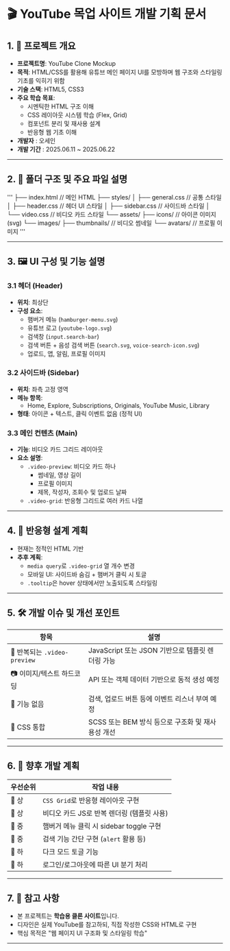 # 🎬 YouTube 목업 사이트 개발 기획 문서

## 1. 🎯 프로젝트 개요

- **프로젝트명**: YouTube Clone Mockup
- **목적**: HTML/CSS를 활용해 유튜브 메인 페이지 UI를 모방하며 웹 구조와 스타일링 기초를 익히기 위함
- **기술 스택**: HTML5, CSS3
- **주요 학습 목표**:
  - 시멘틱한 HTML 구조 이해
  - CSS 레이아웃 시스템 학습 (Flex, Grid)
  - 컴포넌트 분리 및 재사용 설계
  - 반응형 웹 기초 이해
- **개발자** : 오세인 
- **개발 기간** : 2025.06.11 ~ 2025.06.22 

---

## 2. 🧱 폴더 구조 및 주요 파일 설명

'''
├── index.html // 메인 HTML
├── styles/
│ ├── general.css // 공통 스타일
│ ├── header.css // 헤더 UI 스타일
│ ├── sidebar.css // 사이드바 스타일
│ └── video.css // 비디오 카드 스타일
└── assets/
├── icons/ // 아이콘 이미지(svg)
└── images/
├── thumbnails/ // 비디오 썸네일
└── avatars/ // 프로필 이미지
'''

---

## 3. 🖼️ UI 구성 및 기능 설명

### 3.1 헤더 (Header)
- **위치**: 최상단
- **구성 요소**:
  - 햄버거 메뉴 (`hamburger-menu.svg`)
  - 유튜브 로고 (`youtube-logo.svg`)
  - 검색창 (`input.search-bar`)
  - 검색 버튼 + 음성 검색 버튼 (`search.svg`, `voice-search-icon.svg`)
  - 업로드, 앱, 알림, 프로필 이미지

### 3.2 사이드바 (Sidebar)
- **위치**: 좌측 고정 영역
- **메뉴 항목**:
  - Home, Explore, Subscriptions, Originals, YouTube Music, Library
- **형태**: 아이콘 + 텍스트, 클릭 이벤트 없음 (정적 UI)

### 3.3 메인 컨텐츠 (Main)
- **기능**: 비디오 카드 그리드 레이아웃
- **요소 설명**:
  - `.video-preview`: 비디오 카드 하나
    - 썸네일, 영상 길이
    - 프로필 이미지
    - 제목, 작성자, 조회수 및 업로드 날짜
  - `.video-grid`: 반응형 그리드로 여러 카드 나열

---

## 4. 📱 반응형 설계 계획
- 현재는 정적인 HTML 기반
- **추후 계획**:
  - `media query`로 `.video-grid` 열 개수 변경
  - 모바일 UI: 사이드바 숨김 + 햄버거 클릭 시 토글
  - `.tooltip`은 hover 상태에서만 노출되도록 스타일링

---

## 5. 🛠️ 개발 이슈 및 개선 포인트

| 항목 | 설명 |
|------|------|
| 🔁 반복되는 `.video-preview` | JavaScript 또는 JSON 기반으로 템플릿 렌더링 가능 |
| 📷 이미지/텍스트 하드코딩 | API 또는 객체 데이터 기반으로 동적 생성 예정 |
| 🧠 기능 없음 | 검색, 업로드 버튼 등에 이벤트 리스너 부여 예정 |
| 🎨 CSS 통합 | SCSS 또는 BEM 방식 등으로 구조화 및 재사용성 개선 |

---

## 6. 🔄 향후 개발 계획

| 우선순위 | 작업 내용 |
|----------|-----------|
| 🔹 상 | `CSS Grid`로 반응형 레이아웃 구현 |
| 🔹 상 | 비디오 카드 JS로 반복 렌더링 (템플릿 사용) |
| 🔸 중 | 햄버거 메뉴 클릭 시 sidebar toggle 구현 |
| 🔸 중 | 검색 기능 간단 구현 (`alert` 활용 등) |
| 🔸 하 | 다크 모드 토글 기능 |
| 🔸 하 | 로그인/로그아웃에 따른 UI 분기 처리 |

---

## 7. 📎 참고 사항
- 본 프로젝트는 **학습용 클론 사이트**입니다.
- 디자인은 실제 YouTube를 참고하되, 직접 작성한 CSS와 HTML로 구현
- 핵심 목적은 "웹 페이지 UI 구조화 및 스타일링 학습"

---
